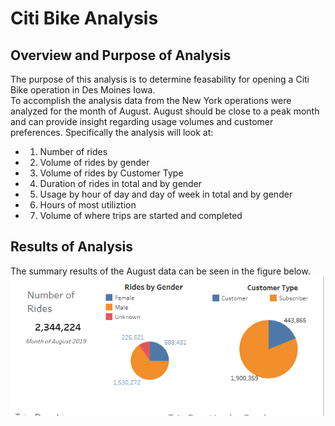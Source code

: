 # Citi Bike Analysis
## Overview and Purpose of Analysis
The purpose of this analysis is to determine feasability for opening a Citi Bike operation in Des Moines Iowa.  
To accomplish the analysis data from the New York operations were analyzed for the month of August.  August should be close to a peak month and can provide insight regarding usage volumes and customer preferences.
Specifically the analysis will look at:
- 1. Number of rides 
- 2. Volume of rides by gender
- 3. Volume of rides by Customer Type
- 4. Duration of rides in total and by gender
- 5. Usage by hour of day and day of week in total and by gender
- 6. Hours of most utiliztion 
- 7. Volume of where trips are started and completed

## Results of Analysis
The summary results of the August data can be seen in the figure below.
<img src="summary_statistics.png" alt="Summary Statistics" >


